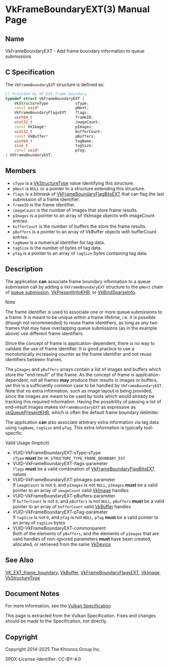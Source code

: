 # VkFrameBoundaryEXT(3) Manual Page

## Name

VkFrameBoundaryEXT - Add frame boundary information to queue submissions



## [](#_c_specification)C Specification

The `VkFrameBoundaryEXT` structure is defined as:

```c++
// Provided by VK_EXT_frame_boundary
typedef struct VkFrameBoundaryEXT {
    VkStructureType            sType;
    const void*                pNext;
    VkFrameBoundaryFlagsEXT    flags;
    uint64_t                   frameID;
    uint32_t                   imageCount;
    const VkImage*             pImages;
    uint32_t                   bufferCount;
    const VkBuffer*            pBuffers;
    uint64_t                   tagName;
    size_t                     tagSize;
    const void*                pTag;
} VkFrameBoundaryEXT;
```

## [](#_members)Members

- `sType` is a [VkStructureType](https://registry.khronos.org/vulkan/specs/latest/man/html/VkStructureType.html) value identifying this structure.
- `pNext` is `NULL` or a pointer to a structure extending this structure.
- `flags` is a bitmask of [VkFrameBoundaryFlagBitsEXT](https://registry.khronos.org/vulkan/specs/latest/man/html/VkFrameBoundaryFlagBitsEXT.html) that can flag the last submission of a frame identifier.
- `frameID` is the frame identifier.
- `imageCount` is the number of images that store frame results.
- `pImages` is a pointer to an array of VkImage objects with imageCount entries.
- `bufferCount` is the number of buffers the store the frame results.
- `pBuffers` is a pointer to an array of VkBuffer objects with bufferCount entries.
- `tagName` is a numerical identifier for tag data.
- `tagSize` is the number of bytes of tag data.
- `pTag` is a pointer to an array of `tagSize` bytes containing tag data.

## [](#_description)Description

The application **can** associate frame boundary information to a queue submission call by adding a `VkFrameBoundaryEXT` structure to the `pNext` chain of [queue submission](https://registry.khronos.org/vulkan/specs/latest/html/vkspec.html#devsandqueues-submission), [VkPresentInfoKHR](https://registry.khronos.org/vulkan/specs/latest/man/html/VkPresentInfoKHR.html), or [VkBindSparseInfo](https://registry.khronos.org/vulkan/specs/latest/man/html/VkBindSparseInfo.html).

Note

The frame identifier is used to associate one or more queue submissions to a frame. It is meant to be unique within a frame lifetime, i.e. it is possible (though not recommended) to reuse frame identifiers, as long as any two frames that may have overlapping queue submissions (as in the example above) use different frame identifiers.

Since the concept of frame is application-dependent, there is no way to validate the use of frame identifier. It is good practice to use a monotonically increasing counter as the frame identifier and not reuse identifiers between frames.

The `pImages` and `pBuffers` arrays contain a list of images and buffers which store the "end result" of the frame. As the concept of frame is application-dependent, not all frames **may** produce their results in images or buffers, yet this is a sufficiently common case to be handled by `VkFrameBoundaryEXT`. Note that no extra information, such as image layout is being provided, since the images are meant to be used by tools which would already be tracking this required information. Having the possibility of passing a list of end-result images makes `VkFrameBoundaryEXT` as expressive as [vkQueuePresentKHR](https://registry.khronos.org/vulkan/specs/latest/man/html/vkQueuePresentKHR.html), which is often the default frame boundary delimiter.

The application **can** also associate arbitrary extra information via tag data using `tagName`, `tagSize` and `pTag`. This extra information is typically tool-specific.

Valid Usage (Implicit)

- [](#VUID-VkFrameBoundaryEXT-sType-sType)VUID-VkFrameBoundaryEXT-sType-sType  
  `sType` **must** be `VK_STRUCTURE_TYPE_FRAME_BOUNDARY_EXT`
- [](#VUID-VkFrameBoundaryEXT-flags-parameter)VUID-VkFrameBoundaryEXT-flags-parameter  
  `flags` **must** be a valid combination of [VkFrameBoundaryFlagBitsEXT](https://registry.khronos.org/vulkan/specs/latest/man/html/VkFrameBoundaryFlagBitsEXT.html) values
- [](#VUID-VkFrameBoundaryEXT-pImages-parameter)VUID-VkFrameBoundaryEXT-pImages-parameter  
  If `imageCount` is not `0`, and `pImages` is not `NULL`, `pImages` **must** be a valid pointer to an array of `imageCount` valid [VkImage](https://registry.khronos.org/vulkan/specs/latest/man/html/VkImage.html) handles
- [](#VUID-VkFrameBoundaryEXT-pBuffers-parameter)VUID-VkFrameBoundaryEXT-pBuffers-parameter  
  If `bufferCount` is not `0`, and `pBuffers` is not `NULL`, `pBuffers` **must** be a valid pointer to an array of `bufferCount` valid [VkBuffer](https://registry.khronos.org/vulkan/specs/latest/man/html/VkBuffer.html) handles
- [](#VUID-VkFrameBoundaryEXT-pTag-parameter)VUID-VkFrameBoundaryEXT-pTag-parameter  
  If `tagSize` is not `0`, and `pTag` is not `NULL`, `pTag` **must** be a valid pointer to an array of `tagSize` bytes
- [](#VUID-VkFrameBoundaryEXT-commonparent)VUID-VkFrameBoundaryEXT-commonparent  
  Both of the elements of `pBuffers`, and the elements of `pImages` that are valid handles of non-ignored parameters **must** have been created, allocated, or retrieved from the same [VkDevice](https://registry.khronos.org/vulkan/specs/latest/man/html/VkDevice.html)

## [](#_see_also)See Also

[VK\_EXT\_frame\_boundary](https://registry.khronos.org/vulkan/specs/latest/man/html/VK_EXT_frame_boundary.html), [VkBuffer](https://registry.khronos.org/vulkan/specs/latest/man/html/VkBuffer.html), [VkFrameBoundaryFlagsEXT](https://registry.khronos.org/vulkan/specs/latest/man/html/VkFrameBoundaryFlagsEXT.html), [VkImage](https://registry.khronos.org/vulkan/specs/latest/man/html/VkImage.html), [VkStructureType](https://registry.khronos.org/vulkan/specs/latest/man/html/VkStructureType.html)

## [](#_document_notes)Document Notes

For more information, see the [Vulkan Specification](https://registry.khronos.org/vulkan/specs/latest/html/vkspec.html#VkFrameBoundaryEXT)

This page is extracted from the Vulkan Specification. Fixes and changes should be made to the Specification, not directly.

## [](#_copyright)Copyright

Copyright 2014-2025 The Khronos Group Inc.

SPDX-License-Identifier: CC-BY-4.0